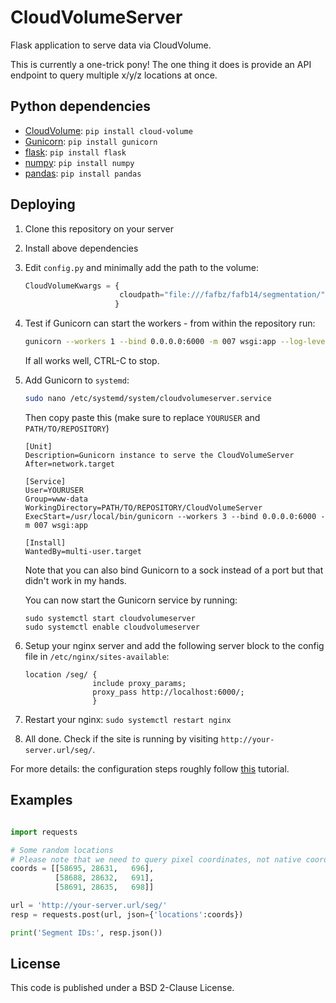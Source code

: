 # CloudVolumeServer
Flask application to serve data via CloudVolume.

This is currently a one-trick pony! The one thing it does is provide an API
endpoint to query multiple x/y/z locations at once.

## Python dependencies

- [CloudVolume](https://github.com/seung-lab/cloud-volume): `pip install cloud-volume`
- [Gunicorn](https://gunicorn.org): `pip install gunicorn`
- [flask](https://palletsprojects.com/p/flask/): `pip install flask`
- [numpy](https://numpy.org): `pip install numpy`
- [pandas](https://pandas.pydata.org): `pip install pandas`

## Deploying

1. Clone this repository on your server
2. Install above dependencies
3. Edit `config.py` and minimally add the path to the volume:
   ```Python
   CloudVolumeKwargs = {
                        cloudpath="file:///fafbz/fafb14/segmentation/"
                       }
   ```
4. Test if Gunicorn can start the workers - from within the repository run:
   ```bash
   gunicorn --workers 1 --bind 0.0.0.0:6000 -m 007 wsgi:app --log-level debug
   ```
   If all works well, CTRL-C to stop.
5. Add Gunicorn to `systemd`:
   ```bash
   sudo nano /etc/systemd/system/cloudvolumeserver.service
   ```
   Then copy paste this (make sure to replace `YOURUSER` and `PATH/TO/REPOSITORY`)
   ```
   [Unit]
   Description=Gunicorn instance to serve the CloudVolumeServer
   After=network.target

   [Service]
   User=YOURUSER
   Group=www-data
   WorkingDirectory=PATH/TO/REPOSITORY/CloudVolumeServer
   ExecStart=/usr/local/bin/gunicorn --workers 3 --bind 0.0.0.0:6000 -m 007 wsgi:app

   [Install]
   WantedBy=multi-user.target
   ```
   Note that you can also bind Gunicorn to a sock instead of a port but that didn't
   work in my hands.

   You can now start the Gunicorn service by running:
   ```
   sudo systemctl start cloudvolumeserver
   sudo systemctl enable cloudvolumeserver
   ```
6. Setup your nginx server and add the following server block to the config
   file in `/etc/nginx/sites-available`:
   ```
   location /seg/ {
                  include proxy_params;                  
                  proxy_pass http://localhost:6000/;
                  }
   ```
7. Restart your nginx: `sudo systemctl restart nginx`
8. All done. Check if the site is running by visiting `http://your-server.url/seg/`.

For more details: the configuration steps roughly follow [this](https://www.digitalocean.com/community/tutorials/how-to-serve-flask-applications-with-gunicorn-and-nginx-on-ubuntu-18-04) tutorial.

## Examples

```Python

import requests

# Some random locations
# Please note that we need to query pixel coordinates, not native coordinates
coords = [[58695, 28631,   696],
          [58688, 28632,   691],
          [58691, 28635,   698]]

url = 'http://your-server.url/seg/'
resp = requests.post(url, json={'locations':coords})

print('Segment IDs:', resp.json())
```


## License
This code is published under a BSD 2-Clause License.
